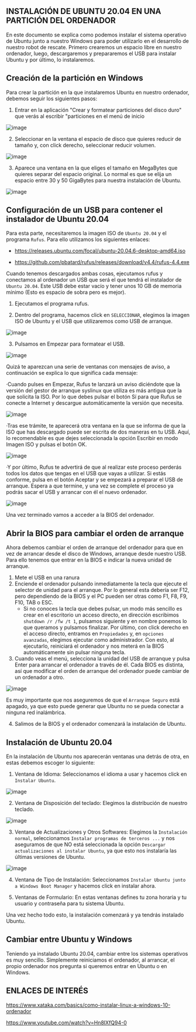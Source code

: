 ## INSTALACIÓN DE UBUNTU 20.04 EN UNA PARTICIÓN DEL ORDENADOR

En este documento se explica como podemos instalar el sistema operativo de Ubuntu junto a nuestro Windows para poder utilizarlo en el desarrollo de nuestro robot de rescate. Primero crearemos un espacio libre en nuestro ordenador, luego, descargaremos y prepararemos el USB para instalar Ubuntu y por último, lo instalaremos.

## Creación de la partición en Windows

Para crear la partición en la que instalaremos Ubuntu en nuestro ordenador, debemos seguir los siguientes pasos:

1. Entrar en la aplicación "Crear y formatear particiones del disco duro" que verás al escribir "particiones en el menú de inicio

![image](https://github.com/RoboRescueUMA/RR_Tools/assets/129277489/775ed4a2-5931-418b-9d67-d1dbb71cbf25)


2. Seleccionar en la ventana el espacio de disco que quieres reducir de tamaño y, con click derecho, seleccionar reducir volumen.

![image](https://github.com/RoboRescueUMA/RR_Tools/assets/129277489/6451afa6-0a3f-4ae8-af90-a7f7268445f6)


3. Aparece una ventana en la que eliges el tamaño en MegaBytes que quieres separar del espacio original. Lo normal es que se elija un espacio entre 30 y 50 GigaBytes para nuestra instalación de Ubuntu.

![image](https://github.com/RoboRescueUMA/RR_Tools/assets/129277489/483702e7-71a4-47c4-9fbd-f3e0c4b0f15d)


## Configuración de un USB para contener el instalador de Ubuntu 20.04

Para esta parte, necesitaremos la imagen ISO de `Ubuntu 20.04` y el programa `Rufus`. Para ello utilizamos los siguientes enlaces:

- https://releases.ubuntu.com/focal/ubuntu-20.04.6-desktop-amd64.iso


- https://github.com/pbatard/rufus/releases/download/v4.4/rufus-4.4.exe

Cuando tenemos descargados ambas cosas, ejecutamos rufus y conectamos al ordenador un USB que será el que tendrá el instalador de `Ubuntu 20.04`. Este USB debe estar vacío y tener unos 10 GB de memoria mínimo (Esto es espacio de sobra pero es mejor). 

1. Ejecutamos el programa rufus.

2. Dentro del programa, hacemos click en `SELECCIONAR`, elegimos la imagen ISO de Ubuntu y el USB que utilizaremos como USB de arranque.

![image](https://github.com/RoboRescueUMA/RR_Tools/assets/129277489/9c16c501-5c74-40bc-a0c6-c80089453499)

3. Pulsamos en Empezar para formatear el USB.

![image](https://github.com/RoboRescueUMA/RR_Tools/assets/129277489/4278dc78-8fe0-4527-a060-e445587098bc)


Quizá te aparezcan una serie de ventanas con mensajes de aviso, a continuación se explica lo que significa cada mensaje:

·Cuando pulses en Empezar, Rufus te lanzará un aviso diciéndote que la versión del gestor de arranque syslinux que utiliza es más antigua que la que solicita la ISO. Por lo que debes pulsar el botón Sí para que Rufus se conecte a Internet y descargue automáticamente la versión que necesita.

![image](https://github.com/RoboRescueUMA/RR_Tools/assets/129277489/7e16c3b8-5a1c-41d1-afb9-9932d5c1e4d0)

·Tras ese trámite, te aparecerá otra ventana en la que se informa de que la ISO que has descargado puede ser escrita de dos maneras en tu USB. Aquí, lo recomendable es que dejes seleccionada la opción Escribir en modo Imagen ISO y pulsas el botón OK.

![image](https://github.com/RoboRescueUMA/RR_Tools/assets/129277489/058d907f-6cd4-40ea-83b2-cf6c590e85d9)

·Y por último, Rufus te advertirá de que al realizar este proceso perderás todos los datos que tengas en el USB que vayas a utilizar. Si estás conforme, pulsa en el botón Aceptar y se empezará a preparar el USB de arranque. Espera a que termine, y una vez se complete el proceso ya podrás sacar el USB y arrancar con él el nuevo ordenador.

![image](https://github.com/RoboRescueUMA/RR_Tools/assets/129277489/27175e0f-65c1-4c34-8c15-25f57ea1515a)


Una vez terminado vamos a acceder a la BIOS del ordenador.

## Abrir la BIOS para cambiar el orden de arranque

Ahora debemos cambiar el orden de arranque del ordenador para que en vez de arrancar desde el disco de Windows, arranque desde nuestro USB. Para ello tenemos que entrar en la BIOS e indicar la nueva unidad de arranque.
1. Mete el USB en una ranura
2. Enciende el ordenador pulsando inmediatamente la tecla que ejecute el selector de unidad para el arranque. Por lo general esta debería ser F12, pero dependiendo de la BIOS y el PC pueden ser otras como F1, F8, F9, F10, TAB o ESC.
   - Si no conoces la tecla que debes pulsar, un modo más sencillo es crear en el escritorio un acceso directo, en dirección escribimos `shutdown /r /fw /t 1`, pulsamos siguiente y en nombre ponemos lo que queramos y pulsamos finalizar. Por último, con click derecho en el acceso directo, entramos en `Propiedades` y, en `opciones avanzadas`, elegimos ejecutar como administrador. Con esto, al ejecutarlo, reiniciará el ordenador y nos meterá en la BIOS automáticamente sin pulsar ninguna tecla.
4. Cuando veas el menú, selecciona la unidad del USB de arranque y pulsa Enter para arrancar el ordenador a través de él. Cada BIOS es distinta, así que modificar el orden de arranque del ordenador puede cambiar de un ordenador a otro.

![image](https://github.com/RoboRescueUMA/RR_Tools/assets/129277489/490d9234-aa31-4ba4-a45e-a3dfbd2666c5)


Es muy importante que nos aseguremos de que el `Arranque Seguro` está apagado, ya que esto puede generar que Ubuntu no se pueda conectar a ninguna red inalámbrica.

4. Salimos de la BIOS y el ordenador comenzará la instalación de Ubuntu.


## Instalación de Ubuntu 20.04

En la instalación de Ubuntu nos aparecerán ventanas una detrás de otra, en estas debemos escoger lo siguiente:

1. Ventana de Idioma: Seleccionamos el idioma a usar y hacemos click en `Instalar Ubuntu`.

![image](https://github.com/RoboRescueUMA/RR_Tools/assets/129277489/1e66f371-ac0b-4965-9e51-647ceeb355ab)

2. Ventana de Disposición del teclado: Elegimos la distribución de nuestro teclado.

![image](https://github.com/RoboRescueUMA/RR_Tools/assets/129277489/929b0d26-2026-4ba0-ac69-b26954f47f7f)

3. Ventana de Actualizaciones y Otros Softwares: Elegimos la `Instalación normal`, seleccionamos `Instalar programas de terceros ...` y nos aseguramos de que NO está seleccionada la opción `Descargar actualizaciones al instalar Ubuntu`, ya que esto nos instalaría las últimas versiones de Ubuntu.

![image](https://github.com/RoboRescueUMA/RR_Tools/assets/129277489/62f01a2f-728c-4683-8062-690977c84e6d)

4. Ventana de Tipo de Instalación: Seleccionamos `Instalar Ubuntu junto a Windows Boot Manager` y hacemos click en instalar ahora.

5. Ventanas de Formulario: En estas ventanas defines tu zona horaria y tu usuario y contraseña para tu sistema Ubuntu.

Una vez hecho todo esto, la instalación comenzará y ya tendrás instalado Ubuntu.


## Cambiar entre Ubuntu y Windows

Teniendo ya instalado Ubuntu 20.04, cambiar entre los sistemas operativos es muy sencillo. Simplemente reiniciamos el ordenador, al arrancar, el propio ordenador nos pregunta si queremos entrar en Ubuntu o en Windows.

## ENLACES DE INTERÉS
https://www.xataka.com/basics/como-instalar-linux-a-windows-10-ordenador

https://www.youtube.com/watch?v=Hn8IXfQ94-0
